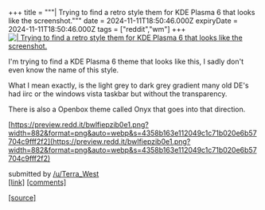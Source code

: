 +++
title = """| Trying to find a retro style them for KDE Plasma 6 that looks like the screenshot."""
date = 2024-11-11T18:50:46.000Z
expiryDate = 2024-11-11T18:50:46.000Z
tags = ["reddit","wm"]
+++
[![| Trying to find a retro style them for KDE Plasma 6 that looks like the screenshot.](https://b.thumbs.redditmedia.com/5hycfsa0aJJ678NmRjFMJ3WyD3RCWsY_mCZYPxSMflc.jpg "| Trying to find a retro style them for KDE Plasma 6 that looks like the screenshot.")](https://www.reddit.com/r/unixporn/comments/1goztqj/trying_to_find_a_retro_style_them_for_kde_plasma/)

I'm trying to find a KDE Plasma 6 theme that looks like this, I sadly don't even know the name of this style.

What I mean exactly, is the light grey to dark grey gradient many old DE's had iirc or the windows vista taskbar but without the transparency.

There is also a Openbox theme called Onyx that goes into that direction.

[https://preview.redd.it/bwlfiepzib0e1.png?width=882&format=png&auto=webp&s=4358b163e112049c1c71b020e6b57704c9fff2f2](https://preview.redd.it/bwlfiepzib0e1.png?width=882&format=png&auto=webp&s=4358b163e112049c1c71b020e6b57704c9fff2f2)

submitted by [/u/Terra\_West](https://www.reddit.com/user/Terra_West)  
[\[link\]](https://www.reddit.com/r/unixporn/comments/1goztqj/trying_to_find_a_retro_style_them_for_kde_plasma/) [\[comments\]](https://www.reddit.com/r/unixporn/comments/1goztqj/trying_to_find_a_retro_style_them_for_kde_plasma/)

[[source]](https://www.reddit.com/r/unixporn/comments/1goztqj/trying_to_find_a_retro_style_them_for_kde_plasma/)
